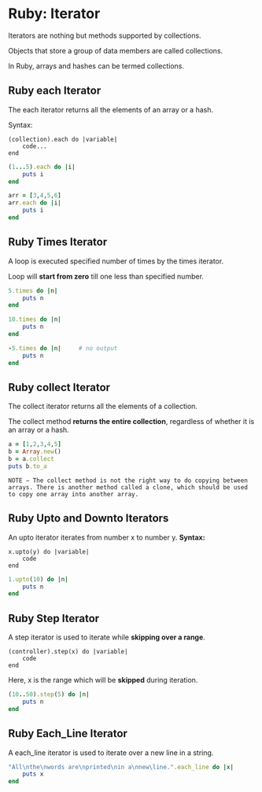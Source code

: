 # Ruby: Iterator

Iterators are nothing but methods supported by collections.

Objects that store a group of data members are called collections.

In Ruby, arrays and hashes can be termed collections.

## Ruby each Iterator
The each iterator returns all the elements of an array or a hash.

Syntax:
```
(collection).each do |variable|
    code...
end
```

```ruby
(1...5).each do |i|
    puts i
end

arr = [3,4,5,6]
arr.each do |i|
    puts i
end
```

## Ruby Times Iterator
A loop is executed specified number of times by the times iterator.

Loop will **start from zero** till one less than specified number.
```ruby
5.times do |n|
    puts n
end

10.times do |n|
    puts n
end

-5.times do |n|     # no output
    puts n
end
```

## Ruby collect Iterator
The collect iterator returns all the elements of a collection.

The collect method **returns the entire collection**, regardless of whether it is an array or a hash.
```ruby
a = [1,2,3,4,5]
b = Array.new()
b = a.collect
puts b.to_a
```
    NOTE − The collect method is not the right way to do copying between arrays. There is another method called a clone, which should be used to copy one array into another array.

## Ruby Upto and Downto Iterators
An upto iterator iterates from number x to number y.
**Syntax:**
```
x.upto(y) do |variable|
    code
end
```
```ruby
1.upto(10) do |n|
    puts n
end
```
## Ruby Step Iterator
A step iterator is used to iterate while **skipping over a range**.
```
(controller).step(x) do |variable|
    code
end
```
Here, x is the range which will be **skipped** during iteration.
```ruby
(10..50).step(5) do |n|
    puts n
end
```

## Ruby Each_Line Iterator
A each_line iterator is used to iterate over a new line in a string.
```ruby
"All\nthe\nwords are\nprinted\nin a\nnew\line.".each_line do |x|
    puts x
end
```
